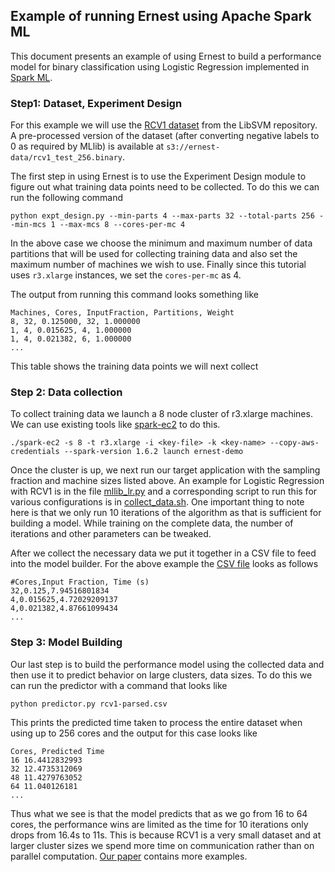 ## Example of running Ernest using Apache Spark ML

This document presents an example of using Ernest to build a performance
model for binary classification using Logistic Regression implemented in [Spark
ML](http://spark.apache.org/mllib).

### Step1: Dataset, Experiment Design

For this example we will use the [RCV1
dataset](https://www.csie.ntu.edu.tw/~cjlin/libsvmtools/datasets/binary.html#rcv1.binary) from the
LibSVM repository. A pre-processed version of the dataset (after converting negative labels to 0 as
required by MLlib) is available at `s3://ernest-data/rcv1_test_256.binary`.

The first step in using Ernest is to use the Experiment Design module to figure out what training
data points need to be collected. To do this we can run the following command
```
python expt_design.py --min-parts 4 --max-parts 32 --total-parts 256 --min-mcs 1 --max-mcs 8 --cores-per-mc 4
```

In the above case we choose the minimum and maximum number of data partitions that will be used for 
collecting training data and also set the maximum number of machines we wish to use. Finally since
this tutorial uses `r3.xlarge` instances, we set the `cores-per-mc` as 4. 

The output from running this command looks something like
```
Machines, Cores, InputFraction, Partitions, Weight
8, 32, 0.125000, 32, 1.000000
1, 4, 0.015625, 4, 1.000000
1, 4, 0.021382, 6, 1.000000
...
```

This table shows the training data points we will next collect

### Step 2: Data collection

To collect training data we launch a 8 node cluster of r3.xlarge machines. We can use existing tools
like [spark-ec2](https://github.com/amplab/spark-ec2) to do this.

```
./spark-ec2 -s 8 -t r3.xlarge -i <key-file> -k <key-name> --copy-aws-credentials --spark-version 1.6.2 launch ernest-demo
```

Once the cluster is up, we next run our target application with the sampling fraction and machine
sizes listed above. An example for Logistic Regression with RCV1 is in the file
[mllib_lr.py](mllib_lr.py) and a corresponding script to run this for various configurations is in
[collect_data.sh](collect_data.sh). One important thing to note here is that we only run 10
iterations of the algorithm as that is sufficient for building a model. While training on the
complete data, the number of iterations and other parameters can be tweaked.

After we collect the necessary data we put it together in a CSV file to feed into the model builder.
For the above example the [CSV file](rcv1-parsed.csv) looks as follows
```
#Cores,Input Fraction, Time (s)
32,0.125,7.94516801834
4,0.015625,4.72029209137
4,0.021382,4.87661099434
...
```

### Step 3: Model Building

Our last step is to build the performance model using the collected data and then use it to predict
behavior on large clusters, data sizes. To do this we can run the predictor with a command that
looks like
```
python predictor.py rcv1-parsed.csv
```
This prints the predicted time taken to process the entire dataset when using up to 256 cores and
the output for this case looks like
```
Cores, Predicted Time
16 16.4412832993
32 12.4735312069
48 11.4279763052
64 11.040126181
...
```

Thus what we see is that the model predicts that as we go from 16 to 64 cores, the performance wins
are limited as the time for 10 iterations only drops from 16.4s to 11s. This is because RCV1 is a
very small dataset and at larger cluster sizes we spend more time on communication rather than on
parallel computation. [Our paper](http://shivaram.org/publications/ernest-nsdi.pdf) contains more 
examples.
